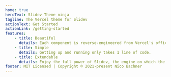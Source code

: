 ```yaml
---
home: true
heroText: Slidev Theme ninja
tagline: The Vercel theme for Slidev
actionText: Get Started
actionLink: /getting-started
features:
    - title: Beautiful
      details: Each component is reverse-engineered from Vercel's official components.
    - title: Simple
      details: Getting up and running only takes 1 line of code.
    - title: Extendable
      details: Enjoy the full power of Slidev, the engine on which the theme is built.
footer: MIT Licensed | Copyright © 2021-present Nico Bachner
---
```

